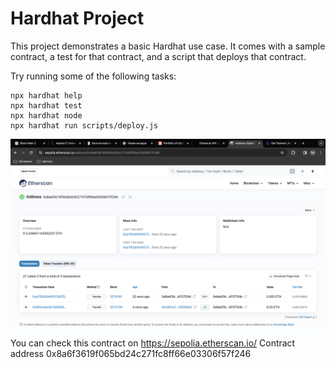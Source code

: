 # Hardhat Project

This project demonstrates a basic Hardhat use case. It comes with a sample contract, a test for that contract, and a script that deploys that contract.

Try running some of the following tasks:

```shell
npx hardhat help
npx hardhat test
npx hardhat node
npx hardhat run scripts/deploy.js
```
![Снимок экрана 2024-02-12 в 23.51.37.png](%D0%A1%D0%BD%D0%B8%D0%BC%D0%BE%D0%BA%20%D1%8D%D0%BA%D1%80%D0%B0%D0%BD%D0%B0%202024-02-12%20%D0%B2%2023.51.37.png)
You can check this contract on https://sepolia.etherscan.io/ Contract address 0x8a6f3619f065bd24c271fc8ff66e03306f57f246